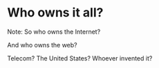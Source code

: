 # Who owns it all?

Note:
So who owns the Internet?

And who owns the web?

Telecom? The United States? Whoever invented it?
